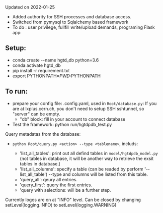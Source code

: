 Updated on 2022-01-25


- Added authority for SSH processes and database access. 
- Switched from pymysql to Sqlalchemy based framework
- To do : user privilege, fullfill write/upload demands, programing Flask app

## Setup:
- conda create --name hgtd_db python=3.6
- conda activate hgtd_db
- pip install -r requirement.txt
- export PYTHONPATH=$PWD:$PYTHONPATH

## To run:
- prepare your config file: .config.yaml, used in `Root/database.py`: If you are at lxplus.cern.ch, you don't need to setup SSH sshtunnel, so "server" can be empty.
    - "db" block: fill in your account to connect database
- Test the framework: python run/hgtdpdb_test.py

Query metadatas from the database:
- `python Root/query.py <action> --type <tablename>`, <action> includs:
    - 'list_all_tables': print out all defind tables in `model/hgtdpdb_model.py` (not tables in database, it will be another way to retrieve the exsit tables in database.)
    - 'list_all_columns': specify a table (can be readed by perform '--list_all_table') --type <tablename> and columns will be listed from this table.
    - 'query_all': qeury all entries.
    - 'query_first': query the first entries.
    - 'query with selections: will be a further step.

Currently logos are on at "INFO" level. Can be closed by changing setLevel(logging.INFO) to setLevel(logging.WARNING)





